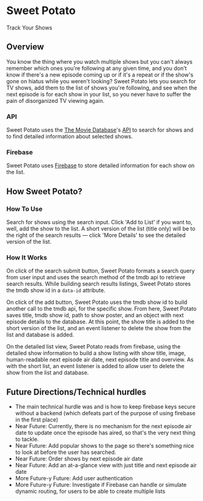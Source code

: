 # Sweet Potato
Track Your Shows

## Overview
You know the thing where you watch multiple shows but you can't always remember which ones you're following at any given time, and you don't know if there's a new episode coming up or if it's a repeat or if the show's gone on hiatus while you weren't looking?
Sweet Potato lets you search for TV shows, add them to the list of shows you're following, and see when the next episode is for each show in your list, so you never have to suffer the pain of disorganized TV viewing again.

### API
Sweet Potato uses the [The Movie Database](https://www.themoviedb.org)'s [API](https://www.themoviedb.org/documentation/api?language=en-US) to search for shows and to find detailed information about selected shows.

### Firebase
Sweet Potato uses [Firebase](https://firebase.google.com/) to store detailed information for each show on the list.

## How Sweet Potato?
### How To Use
Search for shows using the search input. Click 'Add to List' if you want to, well, add the show to the list. A short version of the list (title only) will be to the right of the search results &mdash; click 'More Details' to see the detailed version of the list.

### How It Works
On click of the search submit button, Sweet Potato formats a search query from user input and uses the search method of the tmdb api to retrieve search results. While building search results listings, Sweet Potato stores the tmdb show id in a `data-id` attribute.

On click of the add button, Sweet Potato uses the tmdb show id to build another call to the tmdb api, for the specific show. From here, Sweet Potato saves title, tmdb show id, path to show poster, and an object with next episode details to the database. At this point, the show title is added to the short version of the list, and an event listener to delete the show from the list and database is added.

On the detailed list view, Sweet Potato reads from firebase, using the detailed show information to build a show listing with show title, image, human-readable next episode air date, next episode title and overview. As with the short list, an event listener is added to allow user to delete the show from the list and database.

## Future Directions/Technical hurdles
* The main technical hurdle was and is how to keep firebase keys secure without a backend (which defeats part of the purpose of using firebase in the first place)
* Near Future: Currently, there is no mechanism for the next episode air date to update once the episode has aired, so that's the very next thing to tackle.
* Near Future: Add popular shows to the page so there's something nice to look at before the user has searched.
* Near Future: Order shows by next episode air date
* Near Future: Add an at-a-glance view with just title and next episode air date
* More Future-y Future: Add user authentication
* More Future-y Future: Investigate if Firebase can handle or simulate dynamic routing, for users to be able to create multiple lists
